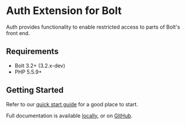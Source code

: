 Auth Extension for Bolt
=============================

Auth provides functionality to enable restricted access to parts of Bolt's 
front end.

Requirements
------------

* Bolt 3.2+ (3.2.x-dev)
* PHP 5.5.9+


Getting Started
---------------

Refer to our [quick start guide](doc/quick-start.md) for a good place to start. 

Full documentation is available [locally](doc/README.md), or on 
[GitHub](https://github.com/BoltAuth/Auth/tree/master/doc).
